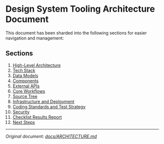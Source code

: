 # Design System Tooling Architecture Document

This document has been sharded into the following sections for easier navigation and management:

## Sections

1. [High-Level Architecture](./01-1-high-level-architecture.md)
2. [Tech Stack](./02-2-tech-stack.md)
3. [Data Models](./03-3-data-models.md)
4. [Components](./04-4-components.md)
5. [External APIs](./05-5-external-apis.md)
6. [Core Workflows](./06-6-core-workflows.md)
7. [Source Tree](./07-7-source-tree.md)
8. [Infrastructure and Deployment](./08-8-infrastructure-and-deployment.md)
9. [Coding Standards and Test Strategy](./09-9-coding-standards-and-test-strategy.md)
10. [Security](./10-10-security.md)
11. [Checklist Results Report](./11-11-checklist-results-report.md)
12. [Next Steps](./12-12-next-steps.md)

---

_Original document: [docs/ARCHITECTURE.md](../ARCHITECTURE.md)_
